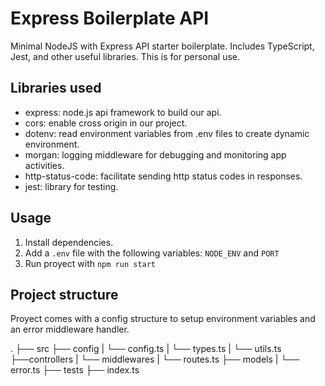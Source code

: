 # Express Boilerplate API

Minimal NodeJS with Express API starter boilerplate. Includes TypeScript, Jest, and other useful libraries. This is for personal use.

## Libraries used

- express: node.js api framework to build our api.
- cors: enable cross origin in our project.
- dotenv: read environment variables from .env files to create dynamic environment.
- morgan: logging middleware for debugging and monitoring app activities.
- http-status-code: facilitate sending http status codes in responses.
- jest: library for testing.

## Usage

1. Install dependencies.
2. Add a `.env` file with the following variables: `NODE_ENV` and `PORT`
3. Run proyect with `npm run start`

## Project structure

Proyect comes with a config structure to setup environment variables and an error middleware handler.

.
├── src
├── config
|  └── config.ts
|  └── types.ts
|  └── utils.ts
├──controllers
|  └── middlewares
|  └── routes.ts
├── models
|   └── error.ts
├── tests
├── index.ts

